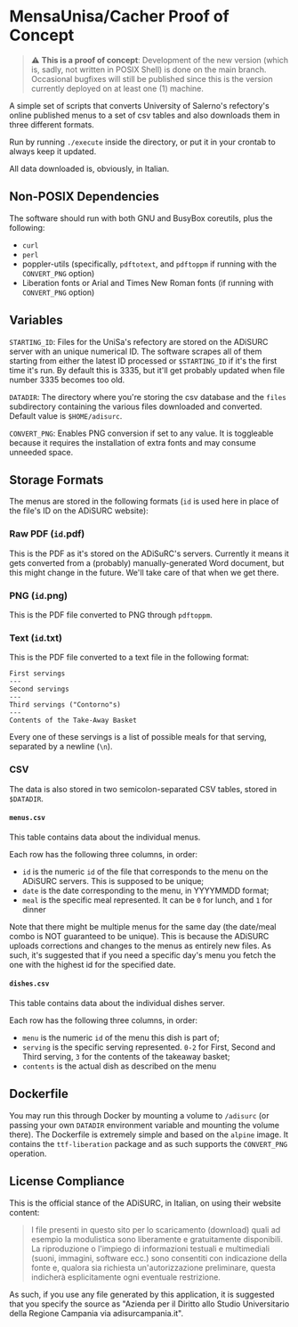 # MensaUnisa/Cacher Proof of Concept
> &#x26a0;&#xfe0f; **This is a proof of concept**: Development of the new version
> (which is, sadly, not written in POSIX Shell) is done on the main branch. Occasional
> bugfixes will still be published since this is the version currently deployed on
> at least one (1) machine.

A simple set of scripts that converts University of Salerno's refectory's online
published menus to a set of csv tables and also downloads them in three different 
formats.

Run by running `./execute` inside the directory, or put it in your crontab to 
always keep it updated.

All data downloaded is, obviously, in Italian.

## Non-POSIX Dependencies
The software should run with both GNU and BusyBox coreutils, plus
the following:
* `curl`
* `perl`
* poppler-utils (specifically, `pdftotext`, and `pdftoppm` if running with
the `CONVERT_PNG` option)
* Liberation fonts or Arial and Times New Roman fonts (if running with 
`CONVERT_PNG` option)

## Variables
`STARTING_ID`: Files for the UniSa's refectory are stored on the ADiSURC server 
with an unique numerical ID. The software scrapes all of them starting from either
the latest ID processed or `$STARTING_ID` if it's the first time it's run. By default
this is 3335, but it'll get probably updated when file number 3335 becomes too old.

`DATADIR`: The directory where you're storing the csv database and the `files` subdirectory 
containing the various files downloaded and converted. Default value is `$HOME/adisurc`.

`CONVERT_PNG`: Enables PNG conversion if set to any value. It is toggleable because it requires
the installation of extra fonts and may consume unneeded space.

## Storage Formats
The menus are stored in the following formats (`id` is used here in place of the file's
ID on the ADiSURC website):

### Raw PDF (`id`.pdf)
This is the PDF as it's stored on the ADiSuRC's servers. Currently it means it gets 
converted from a (probably) manually-generated Word document, but this might change
in the future. We'll take care of that when we get there.

### PNG (`id`.png)
This is the PDF file converted to PNG through `pdftoppm`.

### Text (`id`.txt)
This is the PDF file converted to a text file in the following format:
```
First servings
---
Second servings
---
Third servings ("Contorno"s)
---
Contents of the Take-Away Basket
```
Every one of these servings is a list of possible meals for that serving, separated by a newline
(`\n`).

### CSV
The data is also stored in two semicolon-separated CSV tables, stored in `$DATADIR`.

#### `menus.csv`
This table contains data about the individual menus.

Each row has the following three columns, in order:
* `id` is the numeric `id` of the file that corresponds to the menu on the ADiSURC servers. This is supposed 
to be unique;
* `date` is the date corresponding to the menu, in YYYYMMDD format;
* `meal` is the specific meal represented. It can be `0` for lunch, and `1` for dinner

Note that there might be multiple menus for the same day (the date/meal combo is NOT guaranteed 
to be unique). This is because the ADiSURC uploads corrections and changes to the menus as 
entirely new files. As such, it's suggested that if you need a specific day's menu you fetch the
one with the highest id for the specified date.

#### `dishes.csv`
This table contains data about the individual dishes server.

Each row has the following three columns, in order:
* `menu` is the numeric `id` of the menu this dish is part of;
* `serving` is the specific serving represented. `0-2` for First, Second and Third serving, `3` for the
contents of the takeaway basket;
* `contents` is the actual dish as described on the menu

## Dockerfile
You may run this through Docker by mounting a volume to `/adisurc` (or passing your own `DATADIR` 
environment variable and mounting the volume there). The Dockerfile is extremely simple and based
on the `alpine` image. It contains the `ttf-liberation` package and as such supports the 
`CONVERT_PNG` operation.

## License Compliance
This is the official stance of the ADiSURC, in Italian, on using their website content:

> I file presenti in questo sito per lo scaricamento (download) quali ad esempio la modulistica sono
liberamente e gratuitamente disponibili. La riproduzione o l'impiego di informazioni testuali e
multimediali (suoni, immagini, software ecc.) sono consentiti con indicazione della fonte e, qualora
sia richiesta un'autorizzazione preliminare, questa indicherà esplicitamente ogni eventuale 
restrizione.

As such, if you use any file generated by this application, it is suggested that you specify the
source as "Azienda per il Diritto allo Studio Universitario della Regione Campania via adisurcampania.it".
